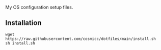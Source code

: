 
My OS configuration setup files.

## Installation

    wget https://raw.githubusercontent.com/cosmicc/dotfiles/main/install.sh
    sh install.sh
